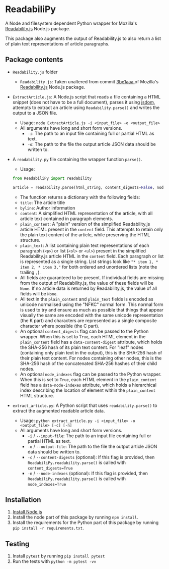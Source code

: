 # ReadabiliPy

A Node and filesystem dependent Python wrapper for Mozilla's [Readability.js](https://github.com/mozilla/readability) Node.js package.

This package also augments the output of Readability.js to also return a list of plain text representations of article paragraphs.

## Package contents
- `Readability.js` folder
  - `Readability.js`: Taken unaltered from commit [3be1aaa  ](https://github.com/mozilla/readability/tree/3be1aaa01c078c25b67ed8dfd1c9aa8f9963490b) of Mozilla's [Readability.js](https://github.com/mozilla/readability) Node.js package.

- `ExtractArticle.js`: A Node.js script that reads a file containing a HTML snippet (does not have to be a full document), parses it using [jsdom](https://github.com/jsdom/jsdom), attempts to extract an article using `Readability.parse()` and writes the output to a JSON file.
  - Usage: `node ExtractArticle.js -i <input_file> -o <output_file>`
  - All arguments have long and short form versions.
    - `-i`: The path to an input file containing full or partial HTML as text.
    - `-o`: The path to the file the output article JSON data should be written to.

- A `readability.py` file containing the wrapper function `parse()`.
  - Usage:
  ```python
  from ReadabiliPy import readability

  article = readability.parse(html_string, content_digests=False, node_indexes=False)
  ```
   - The function returns a dictionary with the following fields:
    - `title`: The article title
    - `byline`: Author information
    - `content`: A simplified HTML representation of the article, with all article text contained in paragraph elements.
    - `plain_content`: A "plain" version of the simplified Readability.js article HTML present in the `content` field. This attempts to retain only the plain text content of the article, while preserving the HTML structure.
    - `plain_text`: A list containing plain text representations of each paragraph (`<p>`) or list (`<ol>` or `<ul>`) present in the simplified Readability.js article HTML in the `content` field. Each paragraph or list is represented as a single string. List strings look like `"* item 1, * item 2, * item 3,"` for both ordered and unordered lists (note the trailing `,`).
  - All fields are guaranteed to be present. If individual fields are missing from the output of Readability.js, the value of these fields will be `None`. If no article data is returned by Readability.js, the value of all fields will be `None`.
  - All text in the `plain_content` and `plain_text` fields is encoded as unicode normalised using the "NFKC" normal form. This normal form is used to try and ensure as much as possible that things that appear visually the same are encoded with the same unicode representation (the K part) and characters are represented as a single composite character where possible (the C part).
   - An optional `content_digests` flag can be passed to the Python wrapper. When this is set to `True`, each HTML element in the `plain_content` field has a `data-content-digest` attribute, which holds the SHA-256 hash of its plain text content. For "leaf" nodes (containing only plain text in the output), this is the SHA-256 hash of their plain text content. For nodes containing other nodes, this is the SHA-256 hash of the concatenated SHA-256 hashes of their child nodes.
   - An optional `node_indexes` flag can be passed to the Python wrapper. When this is set to `True`, each HTML element in the `plain_content` field has a `data-node-indexes` attribute, which holds a hierarchical index describing the location of element within the `plain_content` HTML structure.

- `extract_article.py`: A Python script that uses `readability.parse()` to extract the augmented readable article data.
  - Usage: `python extract_article.py -i <input_file> -o <output_file> [-c] [-n]`
  - All arguments have long and short form versions.
    - `-i` / `--input-file`: The path to an input file containing full or partial HTML as text.
    - `-o` / `--output-file`: The path to the file the output article JSON data should be written to.
    - `-c` / `--content-digests` (optional): If this flag is provided, then `ReadabiliPy.readability.parse()` is called with `content_digests=True`
    - `-n` / `--node-indexes` (optional): If this flag is provided, then `ReadabiliPy.readability.parse()` is called with `node_indexes=True`


## Installation
1. [Install Node.js](https://nodejs.org/en/download/)
2. Install the node part of this package by running `npm install`.
3. Install the requirements for the Python part of this package by running `pip install -r requirements.txt`.

## Testing
1. Install `pytest` by running `pip install pytest`
2. Run the tests with `python -m pytest -vv`
